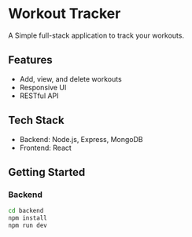 # Workout Tracker

A Simple full-stack application to track your workouts.

## Features

- Add, view, and delete workouts
- Responsive UI
- RESTful API

## Tech Stack

- Backend: Node.js, Express, MongoDB
- Frontend: React

## Getting Started

### Backend

```bash
cd backend
npm install
npm run dev
